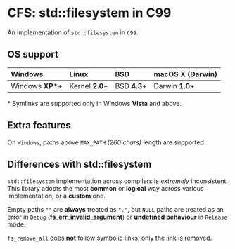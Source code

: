 # CFS: std::filesystem in C99

An implementation of `std::filesystem` in `C99`.

## OS support

| Windows          | Linux           | BSD          | macOS X (Darwin) |
|:-----------------|:----------------|:-------------|:-----------------|
| Windows **XP***+ | Kernel **2.0**+ | BSD **4.3**+ | Darwin **1.0**+  |

\* Symlinks are supported only in Windows **Vista** and above.

## Extra features

On `Windows`, paths above `MAX_PATH` *(260 chars)* length are supported.

## Differences with std::filesystem

`std::filesystem` implementation across compilers is *extremely* inconsistent. This
library adopts the most **common** or **logical** way across various implementation,
or a **custom** one.

Empty paths `""` are **always** treated as `"."`, but `NULL` paths are treated
as an error in `Debug` (**fs_err_invalid_argument**) or **undefined behaviour** in
`Release` mode.

`fs_remove_all` does **not** follow symbolic links, only the link is removed.